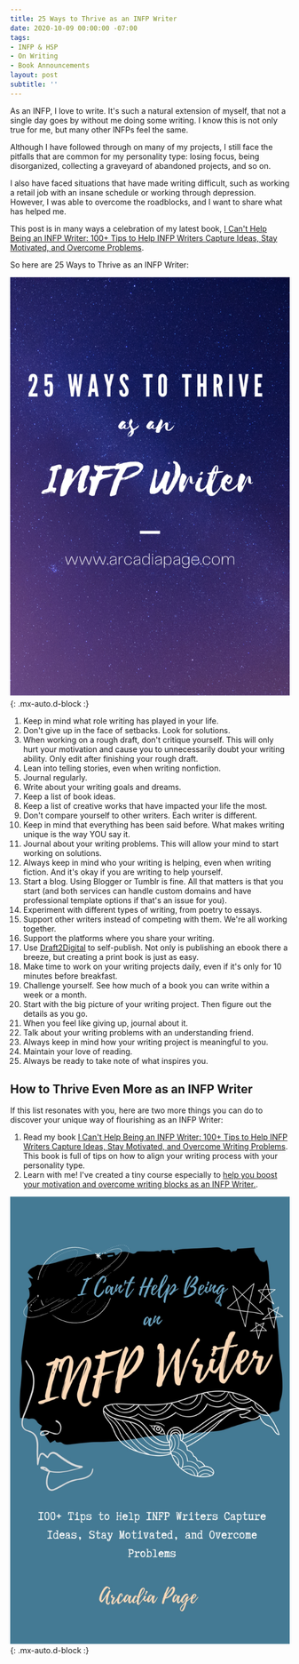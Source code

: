 ```yaml
---
title: 25 Ways to Thrive as an INFP Writer
date: 2020-10-09 00:00:00 -07:00
tags:
- INFP & HSP
- On Writing
- Book Announcements
layout: post
subtitle: ''
---
```


As an INFP, I love to write. It's such a natural extension of myself, that not a single day goes by without me doing some writing. I know this is not only true for me, but many other INFPs feel the same.

Although I have followed through on many of my projects, I still face the pitfalls that are common for my personality type: losing focus, being disorganized, collecting a graveyard of abandoned projects, and so on.

I also have faced situations that have made writing difficult, such as working a retail job with an insane schedule or working through depression. However, I was able to overcome the roadblocks, and I want to share what has helped me.

This post is in many ways a celebration of my latest book, [I Can't Help Being an INFP Writer: 100+ Tips to Help INFP Writers Capture Ideas, Stay Motivated, and Overcome Problems](https://payhip.com/b/4tWM).


So here are 25 Ways to Thrive as an INFP Writer:

![INFP writer, INFP writing, INFP writers, INFP writing tips](/uploads/thriving-infp-writer.png "Ways to thrive as an INFP Writer"){: .mx-auto.d-block :}

 1. Keep in mind what role writing has played in your life.
 2. Don't give up in the face of setbacks. Look for solutions.
 3. When working on a rough draft, don't critique yourself. This will only hurt your motivation and cause you to unnecessarily doubt your writing ability. Only edit after finishing your rough draft.
 4. Lean into telling stories, even when writing nonfiction.
 5. Journal regularly.
 6. Write about your writing goals and dreams.
 7. Keep a list of book ideas.
 8. Keep a list of creative works that have impacted your life the most.
 9. Don't compare yourself to other writers. Each writer is different.
10. Keep in mind that everything has been said before. What makes writing unique is the way YOU say it.
11. Journal about your writing problems. This will allow your mind to start working on solutions.
12. Always keep in mind who your writing is helping, even when writing fiction. And it's okay if you are writing to help yourself.
13. Start a blog. Using Blogger or Tumblr is fine. All that matters is that you start (and both services can handle custom domains and have professional template options if that's an issue for you).
14. Experiment with different types of writing, from poetry to essays.
15. Support other writers instead of competing with them. We're all working together.
16. Support the platforms where you share your writing.
17. Use [Draft2Digital](https://www.draft2digital.com/) to self-publish. Not only is publishing an ebook there a breeze, but creating a print book is just as easy.
18. Make time to work on your writing projects daily, even if it's only for 10 minutes before breakfast.
19. Challenge yourself. See how much of a book you can write within a week or a month.
20. Start with the big picture of your writing project. Then figure out the details as you go.
21. When you feel like giving up, journal about it.
22. Talk about your writing problems with an understanding friend.
23. Always keep in mind how your writing project is meaningful to you.
24. Maintain your love of reading.
25. Always be ready to take note of what inspires you.

## How to Thrive Even More as an INFP Writer

If this list resonates with you, here are two more things you can do to discover your unique way of flourishing as an INFP Writer:

1. Read my book [I Can't Help Being an INFP Writer: 100+ Tips to Help INFP Writers Capture Ideas, Stay Motivated, and Overcome Writing Problems](https://payhip.com/b/4tWM). This book is full of tips on how to align your writing process with your personality type.
2. Learn with me! I've created a tiny course especially to [help you boost your motivation and overcome writing blocks as an INFP Writer.](https://payhip.com/b/l30Wi).

![](/uploads/infp-writer-cover.jpg){: .mx-auto.d-block :}

